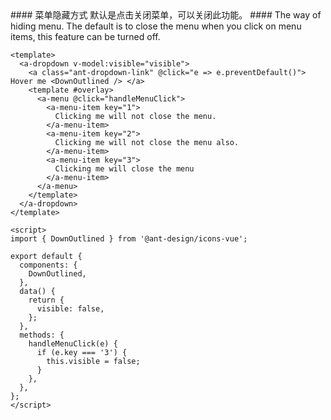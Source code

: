 <cn>
#### 菜单隐藏方式
默认是点击关闭菜单，可以关闭此功能。
</cn>

<us>
#### The way of hiding menu.
The default is to close the menu when you click on menu items, this feature can be turned off.
</us>

```vue
<template>
  <a-dropdown v-model:visible="visible">
    <a class="ant-dropdown-link" @click="e => e.preventDefault()"> Hover me <DownOutlined /> </a>
    <template #overlay>
      <a-menu @click="handleMenuClick">
        <a-menu-item key="1">
          Clicking me will not close the menu.
        </a-menu-item>
        <a-menu-item key="2">
          Clicking me will not close the menu also.
        </a-menu-item>
        <a-menu-item key="3">
          Clicking me will close the menu
        </a-menu-item>
      </a-menu>
    </template>
  </a-dropdown>
</template>

<script>
import { DownOutlined } from '@ant-design/icons-vue';

export default {
  components: {
    DownOutlined,
  },
  data() {
    return {
      visible: false,
    };
  },
  methods: {
    handleMenuClick(e) {
      if (e.key === '3') {
        this.visible = false;
      }
    },
  },
};
</script>
```
